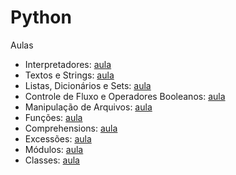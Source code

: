 # Python

Aulas
- Interpretadores: [aula](class1/Aula.ipynb)
- Textos e Strings: [aula](class2/Aula.ipynb)
- Listas, Dicionários e Sets: [aula](class3/Aula.ipynb)
- Controle de Fluxo e Operadores Booleanos: [aula](class4/Aula.ipynb)
- Manipulação de Arquivos: [aula](class5/Aula.ipynb)
- Funções: [aula](class6/Aula.ipynb)
- Comprehensions: [aula](class7/Aula.ipynb)
- Excessões: [aula](class8/Aula.ipynb)
- Módulos: [aula](class9/Aula.ipynb)
- Classes: [aula](class10/Aula.ipynb)